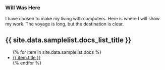 ### Will Was Here

I have chosen to make my living with computers. Here is where I will show my work. 
The voyage is long, but the destination is clear. 



<h2>{{ site.data.samplelist.docs_list_title }}</h2>
<ul>
   {% for item in site.data.samplelist.docs %}
      <li><a href="{{ item.url }}">{{ item.title }}</a></li>
   {% endfor %}
</ul>
